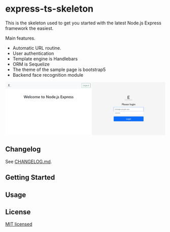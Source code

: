 # express-ts-skeleton

This is the skeleton used to get you started with the latest Node.js Express framework the easiest.  

Main features.  

- Automatic URL routine.
- User authentication
- Template engine is Handlebars
- ORM is Sequelize
- The theme of the sample page is bootstrap5
- Backend face recognition module

![screencap.jpg](https://raw.githubusercontent.com/takuya-motoshima/express-ts-skeleton/master/documents/screencap.jpg)

## Changelog

See [CHANGELOG.md](./CHANGELOG.md).

## Getting Started

## Usage

## License

[MIT licensed](./LICENSE.txt)